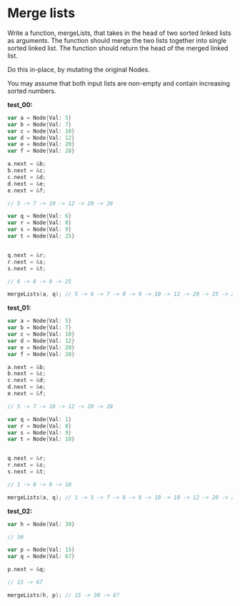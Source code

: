 # Merge lists

Write a function, mergeLists, that takes in the head of two sorted linked lists as arguments. The function should merge the two lists together into single sorted linked list. The function should return the head of the merged linked list.

Do this in-place, by mutating the original Nodes.

You may assume that both input lists are non-empty and contain increasing sorted numbers.

**test_00:**
```go
var a = Node{Val: 5}
var b = Node{Val: 7}
var c = Node{Val: 10}
var d = Node{Val: 12}
var e = Node{Val: 20}
var f = Node{Val: 28}

a.next = &b;
b.next = &c;
c.next = &d;
d.next = &e;
e.next = &f;

// 5 -> 7 -> 10 -> 12 -> 20 -> 28

var q = Node{Val: 6}
var r = Node{Val: 8}
var s = Node{Val: 9}
var t = Node{Val: 25}


q.next = &r;
r.next = &s;
s.next = &t;

// 6 -> 8 -> 9 -> 25

mergeLists(a, q); // 5 -> 6 -> 7 -> 8 -> 9 -> 10 -> 12 -> 20 -> 25 -> 28
```
**test_01:**
```go
var a = Node{Val: 5}
var b = Node{Val: 7}
var c = Node{Val: 10}
var d = Node{Val: 12}
var e = Node{Val: 20}
var f = Node{Val: 28}

a.next = &b;
b.next = &c;
c.next = &d;
d.next = &e;
e.next = &f;

// 5 -> 7 -> 10 -> 12 -> 20 -> 28

var q = Node{Val: 1}
var r = Node{Val: 8}
var s = Node{Val: 9}
var t = Node{Val: 10}


q.next = &r;
r.next = &s;
s.next = &t;

// 1 -> 8 -> 9 -> 10

mergeLists(a, q); // 1 -> 5 -> 7 -> 8 -> 9 -> 10 -> 10 -> 12 -> 20 -> 28
```
**test_02:**
```go
var h = Node{Val: 30}

// 30

var p = Node{Val: 15}
var q = Node{Val: 67}

p.next = &q;

// 15 -> 67

mergeLists(h, p); // 15 -> 30 -> 67
```